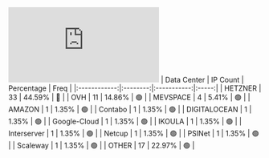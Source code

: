 ![Diagramm](https://github.com/obajay/StateSync-snapshots/blob/main/Projects/Sge/1/README.md)
| Data Center | IP Count | Percentage | Freq |
|:------------:|:--------:|:-----------:|:-----:|
| HETZNER | 33 | 44.59% | 🔴 |
| OVH | 11 | 14.86% | 🟢 |
| MEVSPACE | 4 | 5.41% | 🟢 |
| AMAZON | 1 | 1.35% | 🟢 |
| Contabo | 1 | 1.35% | 🟢 |
| DIGITALOCEAN | 1 | 1.35% | 🟢 |
| Google-Cloud | 1 | 1.35% | 🟢 |
| IKOULA | 1 | 1.35% | 🟢 |
| Interserver | 1 | 1.35% | 🟢 |
| Netcup | 1 | 1.35% | 🟢 |
| PSINet | 1 | 1.35% | 🟢 |
| Scaleway | 1 | 1.35% | 🟢 |
| OTHER | 17 | 22.97% | 🟢 |